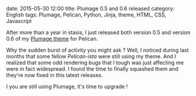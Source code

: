 ﻿date: 2015-05-30 12:00
title: Plumage 0.5 and 0.6 released
category: English
tags: Plumage, Pelican, Python, Jinja, theme, HTML, CSS, Javascript

After more than a year in stasis, I just released both version 0.5 and version
0.6  of my [Plumage theme](https://github.com/kdeldycke/plumage) for Pelican.

Why the sudden burst of activity you might ask ? Well, I noticed during last
months that some fellow *Pelican-ista* were still using my theme. And I
realized that some odd rendering bugs that I tough was just affecting me were
in fact widespread. I found the time to finally squashed them and they're now
fixed in this latest releases.

I you are still using Plumage, it's time to upgrade !
